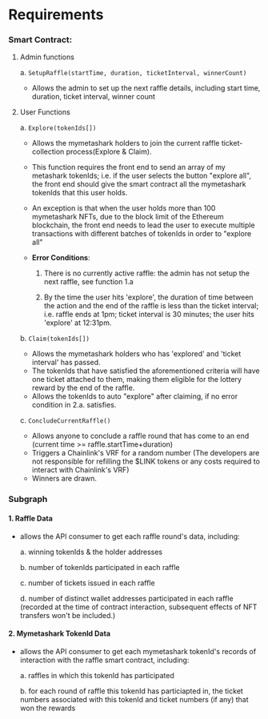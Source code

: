 # Requirements

### Smart Contract:
1. Admin functions

    a. ```SetupRaffle(startTime, duration, ticketInterval, winnerCount)```
    - Allows the admin to set up the next raffle details, including start time, duration, ticket interval, winner count
2. User Functions 

    a. ```Explore(tokenIds[])```

    - Allows the mymetashark holders to join the current raffle ticket-collection process(Explore & Claim). 
    
    - This function requires the front end to send an array of my metashark tokenIds; i.e. if the user selects the button "explore all", the front end should give the smart contract all the mymetashark tokenIds that this user holds. 
    - An exception is that when the user holds more than 100 mymetashark NFTs,
        due to the block limit of the Ethereum blockchain, the front end needs to lead the user to execute multiple transactions with different batches of tokenIds in order to "explore all"
    - <strong>Error Conditions</strong>:
        1. There is no currently active raffle: the admin has not setup the next raffle, see function 1.a
        
        2. By the time the user hits 'explore', the duration of time between the action and the end of the raffle is less than the ticket interval; i.e. raffle ends at 1pm; ticket interval is 30 minutes; the user hits 'explore' at 12:31pm. 

    b. ```Claim(tokenIds[])```

    - Allows the mymetashark holders who has 'explored' and 'ticket interval' has passed. 
    - The tokenIds that have satisfied the aforementioned criteria will have one ticket attached to them, making them eligible for the lottery reward by the end of the raffle.
    - Allows the tokenIds to auto "explore" after claiming, if no error condition in 2.a. satisfies.

    c. ```ConcludeCurrentRaffle()```

    - Allows anyone to conclude a raffle round that has come to an end (current time >= raffle.startTime+duration)
    - Triggers a Chainlink's VRF for a random number (The developers are not responsible for refilling the $LINK tokens or any costs required to interact with Chainlink's VRF)
    - Winners are drawn.

### Subgraph

#### 1. Raffle Data

- allows the API consumer to get each raffle round's data, including:

    a. winning tokenIds & the holder addresses 

    b. number of tokenIds participated in each raffle

    c. number of tickets issued in each raffle

    d. number of distinct wallet addresses participated in each raffle (recorded at the time of contract interaction, subsequent effects of NFT transfers won't be included.)

#### 2. Mymetashark TokenId Data  
- allows the API consumer to get each mymetashark tokenId's records of interaction with the raffle smart contract, including: 

    a. raffles in which this tokenId has participated

    b. for each round of raffle this tokenId has particiapted in, the ticket numbers associated with this tokenId and ticket numbers (if any) that won the rewards
    
        
        
